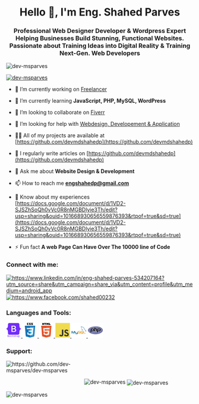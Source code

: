 <h1 align="center">Hello 👋, I'm Eng. Shahed Parves</h1>
<h3 align="center">Professional Web Designer Developer & Wordpress Expert Helping Businesses Build Stunning, Functional Websites. Passionate about Training Ideas into Digital Reality & Training Next-Gen. Web Developers </h3>

<p align="left"> <img src="https://komarev.com/ghpvc/?username=dev-msparves&label=Profile%20views&color=0e75b6&style=flat" alt="dev-msparves" /> </p>

<p align="left"> <a href="https://github.com/ryo-ma/github-profile-trophy"><img src="https://github-profile-trophy.vercel.app/?username=dev-msparves" alt="dev-msparves" /></a> </p>

- 🔭 I’m currently working on [Freelancer](https://github.com/devmdshahedp)

- 🌱 I’m currently learning **JavaScript, PHP, MySQL, WordPress**

- 👯 I’m looking to collaborate on [Fiverr](https://github.com/devmdshahedp)

- 🤝 I’m looking for help with [Webdesign, Developement & Application](https://github.com/devmdshahedp)

- 👨‍💻 All of my projects are available at [https://github.com/devmdshahedp](https://github.com/devmdshahedp)

- 📝 I regularly write articles on [https://github.com/devmdshahedp](https://github.com/devmdshahedp)

- 💬 Ask me about **Website Design & Development**

- 📫 How to reach me **engshahedp@gmail.com**

- 📄 Know about my experiences [https://docs.google.com/document/d/1VD2-SJSZhSoQh0vVc0R8nMGBDlyie3Th/edit?usp=sharing&ouid=101668930656559876393&rtpof=true&sd=true](https://docs.google.com/document/d/1VD2-SJSZhSoQh0vVc0R8nMGBDlyie3Th/edit?usp=sharing&ouid=101668930656559876393&rtpof=true&sd=true)

- ⚡ Fun fact **A web Page Can Have Over The 10000 line of Code**

<h3 align="left">Connect with me:</h3>
<p align="left">
<a href="https://linkedin.com/in/https://www.linkedin.com/in/eng-shahed-parves-534207164?utm_source=share&utm_campaign=share_via&utm_content=profile&utm_medium=android_app" target="blank"><img align="center" src="https://raw.githubusercontent.com/rahuldkjain/github-profile-readme-generator/master/src/images/icons/Social/linked-in-alt.svg" alt="https://www.linkedin.com/in/eng-shahed-parves-534207164?utm_source=share&utm_campaign=share_via&utm_content=profile&utm_medium=android_app" height="30" width="40" /></a>
<a href="https://fb.com/https://www.facebook.com/shahed00232" target="blank"><img align="center" src="https://raw.githubusercontent.com/rahuldkjain/github-profile-readme-generator/master/src/images/icons/Social/facebook.svg" alt="https://www.facebook.com/shahed00232" height="30" width="40" /></a>
</p>

<h3 align="left">Languages and Tools:</h3>
<p align="left"> <a href="https://getbootstrap.com" target="_blank" rel="noreferrer"> <img src="https://raw.githubusercontent.com/devicons/devicon/master/icons/bootstrap/bootstrap-plain-wordmark.svg" alt="bootstrap" width="40" height="40"/> </a> <a href="https://www.w3schools.com/css/" target="_blank" rel="noreferrer"> <img src="https://raw.githubusercontent.com/devicons/devicon/master/icons/css3/css3-original-wordmark.svg" alt="css3" width="40" height="40"/> </a> <a href="https://www.w3.org/html/" target="_blank" rel="noreferrer"> <img src="https://raw.githubusercontent.com/devicons/devicon/master/icons/html5/html5-original-wordmark.svg" alt="html5" width="40" height="40"/> </a> <a href="https://developer.mozilla.org/en-US/docs/Web/JavaScript" target="_blank" rel="noreferrer"> <img src="https://raw.githubusercontent.com/devicons/devicon/master/icons/javascript/javascript-original.svg" alt="javascript" width="40" height="40"/> </a> <a href="https://www.mysql.com/" target="_blank" rel="noreferrer"> <img src="https://raw.githubusercontent.com/devicons/devicon/master/icons/mysql/mysql-original-wordmark.svg" alt="mysql" width="40" height="40"/> </a> <a href="https://www.php.net" target="_blank" rel="noreferrer"> <img src="https://raw.githubusercontent.com/devicons/devicon/master/icons/php/php-original.svg" alt="php" width="40" height="40"/> </a> </p>

<h3 align="left">Support:</h3>
<p><a href="https://www.buymeacoffee.com/https://github.com/dev-msparves/dev-msparves"> <img align="left" src="https://cdn.buymeacoffee.com/buttons/v2/default-yellow.png" height="50" width="210" alt="https://github.com/dev-msparves/dev-msparves" /></a></p><br><br>

<p><img align="left" src="https://github-readme-stats.vercel.app/api/top-langs?username=dev-msparves&show_icons=true&locale=en&layout=compact" alt="dev-msparves" /></p>

<p>&nbsp;<img align="center" src="https://github-readme-stats.vercel.app/api?username=dev-msparves&show_icons=true&locale=en" alt="dev-msparves" /></p>

<p><img align="center" src="https://github-readme-streak-stats.herokuapp.com/?user=dev-msparves&" alt="dev-msparves" /></p>
